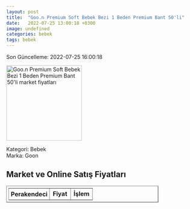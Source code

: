 ```yaml
---
layout: post
title:  "Goo.n Premium Soft Bebek Bezi 1 Beden Premium Bant 50'li"
date:   2022-07-25 13:00:18 +0300
image: undefined
categories: bebek
tags: bebek
---
```


Son Güncelleme: 2022-07-25 16:00:18

<img src="undefined" width="200" alt="Goo.n Premium Soft Bebek Bezi 1 Beden Premium Bant 50'li market fiyatları" />

Kategori: Bebek
<br />
Marka: Goon

<h2>Market ve Online Satış Fiyatları</h2>

<table border="1" style="padding: 5px;width:80%;">
  <tr>
    <td style="padding: 5px;"><strong>Perakendeci</strong></td>
    <td><strong>Fiyat</strong></td>
    <td><strong>İşlem</strong></td>
  </tr>
  
</table>
